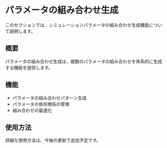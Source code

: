 # パラメータの組み合わせ生成

このセクションでは、シミュレーションパラメータの組み合わせ生成機能について説明します。

## 概要

パラメータの組み合わせ生成は、複数のパラメータの組み合わせを体系的に生成する機能を提供します。

## 機能

- パラメータの組み合わせパターン生成
- パラメータの依存関係の管理
- 組み合わせの最適化

## 使用方法

詳細な使用方法は、今後の更新で追加予定です。 